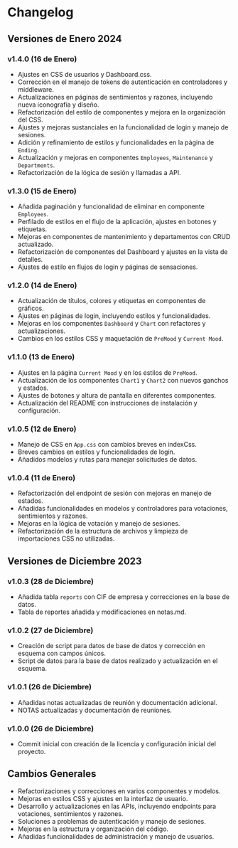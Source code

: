 # Changelog

## Versiones de Enero 2024

### v1.4.0 (16 de Enero)
- Ajustes en CSS de usuarios y Dashboard.css.
- Corrección en el manejo de tokens de autenticación en controladores y middleware.
- Actualizaciones en páginas de sentimientos y razones, incluyendo nueva iconografía y diseño.
- Refactorización del estilo de componentes y mejora en la organización del CSS.
- Ajustes y mejoras sustanciales en la funcionalidad de login y manejo de sesiones.
- Adición y refinamiento de estilos y funcionalidades en la página de `Ending`.
- Actualización y mejoras en componentes `Employees`, `Maintenance` y `Departments`.
- Refactorización de la lógica de sesión y llamadas a API.

### v1.3.0 (15 de Enero)
- Añadida paginación y funcionalidad de eliminar en componente `Employees`.
- Perfilado de estilos en el flujo de la aplicación, ajustes en botones y etiquetas.
- Mejoras en componentes de mantenimiento y departamentos con CRUD actualizado.
- Refactorización de componentes del Dashboard y ajustes en la vista de detalles.
- Ajustes de estilo en flujos de login y páginas de sensaciones.

### v1.2.0 (14 de Enero)
- Actualización de títulos, colores y etiquetas en componentes de gráficos.
- Ajustes en páginas de login, incluyendo estilos y funcionalidades.
- Mejoras en los componentes `Dashboard` y `Chart` con refactores y actualizaciones.
- Cambios en los estilos CSS y maquetación de `PreMood` y `Current Mood`.

### v1.1.0 (13 de Enero)
- Ajustes en la página `Current Mood` y en los estilos de `PreMood`.
- Actualización de los componentes `Chart1` y `Chart2` con nuevos ganchos y estados.
- Ajustes de botones y altura de pantalla en diferentes componentes.
- Actualización del README con instrucciones de instalación y configuración.

### v1.0.5 (12 de Enero)
- Manejo de CSS en `App.css` con cambios breves en indexCss.
- Breves cambios en estilos y funcionalidades de login.
- Añadidos modelos y rutas para manejar solicitudes de datos.

### v1.0.4 (11 de Enero)
- Refactorización del endpoint de sesión con mejoras en manejo de estados.
- Añadidas funcionalidades en modelos y controladores para votaciones, sentimientos y razones.
- Mejoras en la lógica de votación y manejo de sesiones.
- Refactorización de la estructura de archivos y limpieza de importaciones CSS no utilizadas.

## Versiones de Diciembre 2023

### v1.0.3 (28 de Diciembre)
- Añadida tabla `reports` con CIF de empresa y correcciones en la base de datos.
- Tabla de reportes añadida y modificaciones en notas.md.

### v1.0.2 (27 de Diciembre)
- Creación de script para datos de base de datos y corrección en esquema con campos únicos.
- Script de datos para la base de datos realizado y actualización en el esquema.

### v1.0.1 (26 de Diciembre)
- Añadidas notas actualizadas de reunión y documentación adicional.
- NOTAS actualizadas y documentación de reuniones.

### v1.0.0 (26 de Diciembre)
- Commit inicial con creación de la licencia y configuración inicial del proyecto.

## Cambios Generales
- Refactorizaciones y correcciones en varios componentes y modelos.
- Mejoras en estilos CSS y ajustes en la interfaz de usuario.
- Desarrollo y actualizaciones en las APIs, incluyendo endpoints para votaciones, sentimientos y razones.
- Soluciones a problemas de autenticación y manejo de sesiones.
- Mejoras en la estructura y organización del código.
- Añadidas funcionalidades de administración y manejo de usuarios.
